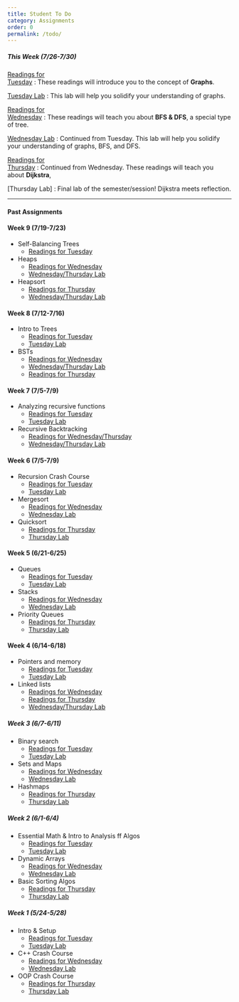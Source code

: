 ```yaml
---
title: Student To Do
category: Assignments
order: 0
permalink: /todo/
---
```


##### This Week (7/26-7/30)
[Readings for<br>Tuesday](/sm21/wk10#tues)
: These readings will introduce you to the concept of **Graphs**.

[Tuesday Lab](/sm21/lab22)
: This lab will help you solidify your understanding of graphs.

[Readings for<br>Wednesday](/sm21/wk10#weds)
: These readings will teach you about **BFS & DFS**, a special type of tree.

[Wednesday Lab](/sm21/lab22)
: Continued from Tuesday. This lab will help you solidify your understanding of graphs, BFS, and DFS.

[Readings for<br>Thursday](/sm21/wk10#thurs)
: Continued from Wednesday. These readings will teach you about **Dijkstra**, 

[Thursday Lab]
: Final lab of the semester/session! Dijkstra meets reflection.

---

#### Past Assignments

#### Week 9 (7/19-7/23)
- Self-Balancing Trees
	- [Readings for Tuesday](/sm21/wk9#tues)
- Heaps
	- [Readings for Wednesday](/sm21/wk9#weds)
	- [Wednesday/Thursday Lab](/sm21/lab21)
- Heapsort
	- [Readings for Thursday](/sm21/wk9#thurs)
	- [Wednesday/Thursday Lab](/sm21/lab21)

#### Week 8 (7/12-7/16)
- Intro to Trees
	- [Readings for Tuesday](/sm21/wk8#tues)
	- [Tuesday Lab](/sm21/lab19)
- BSTs
	- [Readings for Wednesday](/sm21/wk8#weds)
	- [Wednesday/Thursday Lab](/sm21/lab20)
	- [Readings for Thursday](/sm21/wk8#thurs)

#### Week 7 (7/5-7/9)
- Analyzing recursive functions
	- [Readings for Tuesday](/sm21/wk7#tues)
	- [Tuesday Lab](https://www.gradescope.com/courses/271139/assignments/1369321/)
- Recursive Backtracking
	- [Readings for Wednesday/Thursday](/sm21/wk7#weds)
	- [Wednesday/Thursday Lab](/sm21/lab18)

#### Week 6 (7/5-7/9)
- Recursion Crash Course
	- [Readings for Tuesday](/sm21/wk6#tues)
	- [Tuesday Lab](/sm21/lab15)
- Mergesort
	- [Readings for Wednesday](/sm21/wk6#weds)
	- [Wednesday Lab](/sm21/lab16)
- Quicksort
	- [Readings for Thursday](/sm21/wk6#thurs)
	- [Thursday Lab](/sm21/lab16)

#### Week 5 (6/21-6/25)
- Queues
	- [Readings for Tuesday](/sm21/wk5#tues)
	- [Tuesday Lab](/sm21/lab12/)
- Stacks
	- [Readings for Wednesday](/sm21/wk5#weds)
	- [Wednesday Lab](/sm21/lab13/)
- Priority Queues
	- [Readings for Thursday](/sm21/wk5#thurs)
	- [Thursday Lab](/sm21/lab14/)

#### Week 4 (6/14-6/18)
- Pointers and memory
	- [Readings for Tuesday](/sm21/wk4#tues)
	- [Tuesday Lab](/sm21/lab10)
- Linked lists
	- [Readings for Wednesday](/sm21/wk4#weds)
	- [Readings for Thursday](/sm21/wk4#thurs)
	- [Wednesday/Thursday Lab](/sm21/lab11)

##### Week 3 (6/7-6/11)
- Binary search
	- [Readings for Tuesday](/sm21/wk3#tues)  
	- [Tuesday Lab](/sm21/lab07)  
- Sets and Maps
	- [Readings for Wednesday](/sm21/wk3#weds)  
	- [Wednesday Lab](/sm21/lab08)  
- Hashmaps
	- [Readings for Thursday](/sm21/wk3#thurs)  
	- [Thursday Lab](/sm21/lab09)  

##### Week 2 (6/1-6/4)
- Essential Math & Intro to Analysis ff Algos
	- [Readings for Tuesday](/sm21/wk2#tues)
	- [Tuesday Lab](/sm21/lab04)
- Dynamic Arrays
	- [Readings for Wednesday](/sm21/wk2#weds)
	- [Wednesday Lab](/sm21/lab05)
- Basic Sorting Algos
	- [Readings for Thursday](/sm21/wk2#thurs)
	- [Thursday Lab](/sm21/lab06)

##### Week 1 (5/24-5/28)
- Intro & Setup
	- [Readings for Tuesday](/sm21/wk1#tues)
	- [Tuesday Lab](/sm21/lab01)
- C++ Crash Course
	- [Readings for Wednesday](/sm21/wk1#weds)
	- [Wednesday Lab](/sm21/lab02)
- OOP Crash Course
	- [Readings for Thursday](/sm21/wk1#thurs)
	- [Thursday Lab](/sm21/lab03)